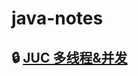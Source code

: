 # java-notes

## :lock: [JUC 多线程&并发](https://github.com/CheneyKwok/java-notes/blob/main/juc/juc.md)
 
